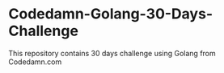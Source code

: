 # Codedamn-Golang-30-Days-Challenge
This repository contains 30 days challenge using Golang from Codedamn.com 
